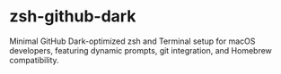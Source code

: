 # zsh-github-dark
Minimal GitHub Dark-optimized zsh and Terminal setup for macOS developers, featuring dynamic prompts, git integration, and Homebrew compatibility.
